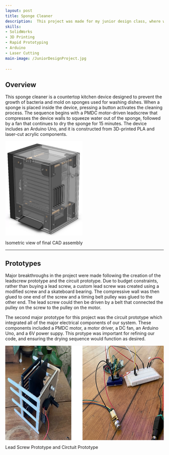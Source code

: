 ```yaml
---
layout: post
title: Sponge Cleaner
description:  This project was made for my junior design class, where we were given a budget of $150 and 6 weeks to design, prototype, fabricate, and test a device. I heavily contributed to both the electrical and mechanical components, including handling motor integration, circuit design, Arduino programming, lead screw design, and housing design.
skills: 
- SolidWorks
- 3D Printing
- Rapid Prototyping
- Arduino
- Laser Cutting
main-image: /JuniorDesignProject.jpg

---
```


## Overview
This sponge cleaner is a countertop kitchen device designed to prevent the growth of bacteria and mold on sponges used for washing dishes. When a sponge is placed inside the device, pressing a button activates the cleaning process. The sequence begins with a PMDC motor-driven leadscrew that compresses the device walls to squeeze water out of the sponge, followed by a fan that continues to dry the sponge for 15 minutes. The device includes an Arduino Uno, and it is constructed from 3D-printed PLA and laser-cut acrylic components.

<div style="display: flex; gap: 10px;">
  <img src="/images-final/JuniorDesignCAD.jpeg" height="300" alt="Hub1">
</div>

Isometric view of final CAD assembly

---

## Prototypes
Major breakthroughs in the project were made following the creation of the leadscrew prototype and the circuit prototype. Due to budget constraints, rather than buying a lead screw, a custom lead screw was created using a modified screw and a skateboard bearing. The compressive wall was then glued to one end of the screw and a timing belt pulley was glued to the other end. The lead screw could then be driven by a belt that connected the pulley on the screw to the pulley on the motor.

The second major prototype for this project was the circuit prototype which integrated all of the major electrical components of our system. These components included a PMDC motor, a motor driver, a DC fan, an Arduino Uno, and a 6V power suppy. This protype was important for refining our code, and ensuring the drying sequence would function as desired.

<div style="display: flex; gap: 10px;">
  <img src="/images-final/JuniorDesignPrototypes.jpg" height="300" alt="Hub1">
</div>

Lead Screw Prototype and Circtuit Prototype
